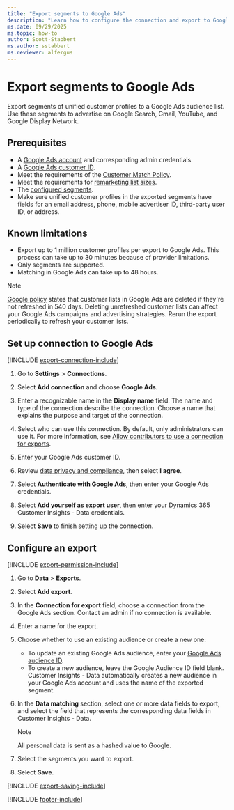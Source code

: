 ```yaml
---
title: "Export segments to Google Ads"
description: "Learn how to configure the connection and export to Google Ads."
ms.date: 09/29/2025
ms.topic: how-to
author: Scott-Stabbert
ms.author: sstabbert
ms.reviewer: alfergus
---
```


# Export segments to Google Ads

Export segments of unified customer profiles to a Google Ads audience list. Use these segments to advertise on Google Search, Gmail, YouTube, and Google Display Network.

## Prerequisites

- A [Google Ads account](https://ads.google.com/) and corresponding admin credentials.
- A [Google Ads customer ID](https://support.google.com/google-ads/answer/1704344).
- Meet the requirements of the [Customer Match Policy](https://support.google.com/adspolicy/answer/6299717).
- Meet the requirements for [remarketing list sizes](https://support.google.com/google-ads/answer/7558048).
- The [configured segments](segments.md).
- Make sure unified customer profiles in the exported segments have fields for an email address, phone, mobile advertiser ID, third-party user ID, or address.

## Known limitations

- Export up to 1 million customer profiles per export to Google Ads. This process can take up to 30 minutes because of provider limitations.
- Only segments are supported.
- Matching in Google Ads can take up to 48 hours.

> [!NOTE]
> [Google policy](https://ads-developers.googleblog.com/2025/02/update-to-customer-match-membership.html) states that customer lists in Google Ads are deleted if they're not refreshed in 540 days. Deleting unrefreshed customer lists can affect your Google Ads campaigns and advertising strategies. Rerun the export periodically to refresh your customer lists.

## Set up connection to Google Ads

[!INCLUDE [export-connection-include](includes/export-connection-admn.md)]

1. Go to **Settings** > **Connections**.

1. Select **Add connection** and choose **Google Ads**.

1. Enter a recognizable name in the **Display name** field. The name and type of the connection describe the connection. Choose a name that explains the purpose and target of the connection.

1. Select who can use this connection. By default, only administrators can use it. For more information, see [Allow contributors to use a connection for exports](connections.md#allow-contributors-to-use-a-connection-for-exports).

1. Enter your Google Ads customer ID.

1. Review [data privacy and compliance](connections.md#data-privacy-and-compliance), then select **I agree**.

1. Select **Authenticate with Google Ads**, then enter your Google Ads credentials.

1. Select **Add yourself as export user**, then enter your Dynamics 365 Customer Insights - Data credentials.

1. Select **Save** to finish setting up the connection.

## Configure an export

[!INCLUDE [export-permission-include](includes/export-permission.md)]

1. Go to **Data** > **Exports**.

1. Select **Add export**.

1. In the **Connection for export** field, choose a connection from the Google Ads section. Contact an admin if no connection is available.

1. Enter a name for the export.

1. Choose whether to use an existing audience or create a new one:
   - To update an existing Google Ads audience, enter your [Google Ads audience ID](https://support.google.com/google-ads/answer/7558048?hl=en#:~:text=Audience%20lists%20is%20a%20section,Display%20Network%20through%20remarketing%20campaigns).
   - To create a new audience, leave the Google Audience ID field blank. Customer Insights - Data automatically creates a new audience in your Google Ads account and uses the name of the exported segment.

1. In the **Data matching** section, select one or more data fields to export, and select the field that represents the corresponding data fields in Customer Insights - Data.

   > [!NOTE]
   > All personal data is sent as a hashed value to Google.

1. Select the segments you want to export.

1. Select **Save**.

[!INCLUDE [export-saving-include](includes/export-saving.md)]

[!INCLUDE [footer-include](includes/footer-banner.md)]
